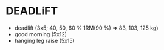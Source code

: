 # DEADLiFT
* deadlift (3x5; 40, 50, 60 % 1RM(90 %) => 83, 103, 125 kg)
* good morning (5x12)
* hanging leg raise (5x15)
